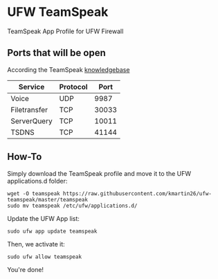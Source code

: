 # UFW TeamSpeak

TeamSpeak App Profile for UFW Firewall

## Ports that will be open

According the TeamSpeak [knowledgebase](https://support.teamspeakusa.com/index.php?/Knowledgebase/Article/View/44/16/which-ports-does-the-teamspeak-3-server-use)

| Service        | Protocol | Port  |
| -------------- | -------- | ----- |
| Voice          | UDP      | 9987  |
| Filetransfer   | TCP      | 30033 |
| ServerQuery    | TCP      | 10011 |
| TSDNS          | TCP      | 41144 |

## How-To

Simply download the TeamSpeak profile and move it to the UFW applications.d folder:

    wget -O teamspeak https://raw.githubusercontent.com/kmartin26/ufw-teamspeak/master/teamspeak
    sudo mv teamspeak /etc/ufw/applications.d/

Update the UFW App list:

    sudo ufw app update teamspeak

Then, we activate it:

    sudo ufw allow teamspeak

You're done!